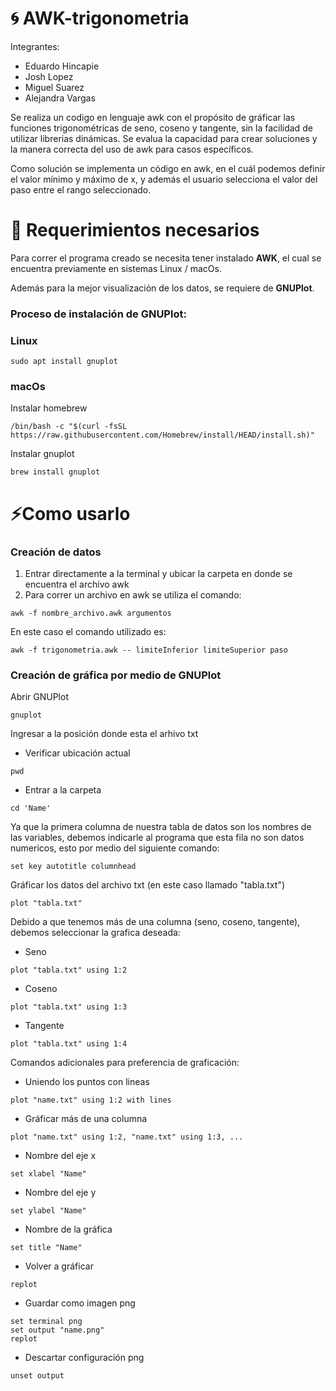 # 🌀 AWK-trigonometria

Integrantes:

- Eduardo Hincapie 
- Josh Lopez 
- Miguel Suarez 
- Alejandra Vargas

Se realiza un codigo en lenguaje awk con el propósito de gráficar las funciones trigonométricas de seno, coseno y tangente, sin la facilidad de utilizar librerias dinámicas. Se evalua la capacidad para crear soluciones y la manera correcta del uso de awk para casos específicos.

Como solución se implementa un código en awk, en el cuál podemos definir el valor mínimo y máximo de x, y además el usuario selecciona el valor del paso entre el rango seleccionado.



# 🧷 Requerimientos necesarios

Para correr el programa creado se necesita tener instalado **AWK**, el cual se encuentra previamente en sistemas Linux / macOs.

Además para la mejor visualización de los datos, se requiere de **GNUPlot**.

### Proceso de instalación de GNUPlot: 

### Linux
```
sudo apt install gnuplot
```



### macOs
Instalar homebrew
```
/bin/bash -c "$(curl -fsSL https://raw.githubusercontent.com/Homebrew/install/HEAD/install.sh)"
```

Instalar gnuplot
```
brew install gnuplot
```



# ⚡Como usarlo

### Creación de datos

1. Entrar directamente a la terminal y ubicar la carpeta en donde se encuentra el archivo awk
2. Para correr un archivo en awk se utiliza el comando:

```
awk -f nombre_archivo.awk argumentos
```

En este caso el comando utilizado es:
```
awk -f trigonometria.awk -- limiteInferior limiteSuperior paso
```

### Creación de gráfica por medio de GNUPlot

Abrir GNUPlot
```
gnuplot
```

Ingresar a la posición donde esta el arhivo txt
- Verificar ubicación actual
```
pwd
```
- Entrar a la carpeta
```
cd 'Name'
```

Ya que la primera columna de nuestra tabla de datos son los nombres de las variables, debemos indicarle al programa que esta fila no son datos numericos, esto por medio del siguiente comando:
```
set key autotitle columnhead
```

Gráficar los datos del archivo txt (en este caso llamado "tabla.txt")
```
plot "tabla.txt"
```

Debido a que tenemos más de una columna (seno, coseno, tangente), debemos seleccionar la grafica deseada:

- Seno
```
plot "tabla.txt" using 1:2
```

- Coseno
```
plot "tabla.txt" using 1:3
```

- Tangente
```
plot "tabla.txt" using 1:4
```

Comandos adicionales para preferencia de graficación:
- Uniendo los puntos con lineas
```
plot "name.txt" using 1:2 with lines
```

- Gráficar más de una columna
```
plot "name.txt" using 1:2, "name.txt" using 1:3, ...
```

- Nombre del eje x
```
set xlabel "Name"
```

- Nombre del eje y
```
set ylabel "Name"
```

- Nombre de la gráfica
```
set title "Name"
```

- Volver a gráficar
```
replot
```

- Guardar como imagen png
```
set terminal png
set output "name.png"
replot
```

- Descartar configuración png
```
unset output
```
